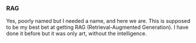 ### RAG

Yes, poorly named but I needed a name, and here we are. This is supposed to be my best bet at getting RAG (Retrieval-Augmented Generation). I have done it before but it was only art, without the intelligence.

